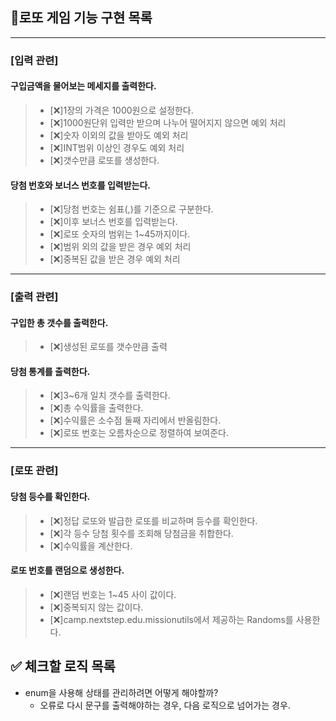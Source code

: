 ## 🎱로또 게임 기능 구현 목록

***

### [입력 관련]

#### 구입금액을 물어보는 메세지를 출력한다.

> - [❌]1장의 가격은 1000원으로 설정한다.
> - [❌]1000원단위 입력만 받으며 나누어 떨어지지 않으면 예외 처리
> - [❌]숫자 이외의 값을 받아도 예외 처리
> - [❌]INT범위 이상인 경우도 예외 처리
> - [❌]갯수만큼 로또를 생성한다.

#### 당첨 번호와 보너스 번호를 입력받는다.

> - [❌]당첨 번호는 쉼표(,)를 기준으로 구분한다.
> - [❌]이후 보너스 번호를 입력받는다.
> - [❌]로또 숫자의 범위는 1~45까지이다.
> - [❌]범위 외의 값을 받은 경우 예외 처리
> - [❌]중복된 값을 받은 경우 예외 처리
***

### [출력 관련]

#### 구입한 총 갯수를 출력한다.

> - [❌]생성된 로또를 갯수만큼 출력

#### 당첨 통계를 출력한다.

> - [❌]3~6개 일치 갯수를 출력한다.
> - [❌]총 수익률을 출력한다.
> - [❌]수익률은 소수점 둘째 자리에서 반올림한다.
> - [❌]로또 번호는 오름차순으로 정렬하여 보여준다.
***

### [로또 관련]

#### 당첨 등수를 확인한다.

> - [❌]정답 로또와 발급한 로또를 비교하며 등수를 확인한다.
> - [❌]각 등수 당첨 횟수를 조회해 당첨금을 취합한다.
> - [❌]수익률을 계산한다.

#### 로또 번호를 랜덤으로 생성한다.

> - [❌]랜덤 번호는 1~45 사이 값이다.
> - [❌]중복되지 않는 값이다.
> - [❌]camp.nextstep.edu.missionutils에서 제공하는 Randoms를 사용한다.

## ✅ 체크할 로직 목록

- enum을 사용해 상태를 관리하려면 어떻게 해야할까?
    - 오류로 다시 문구를 출력해야하는 경우, 다음 로직으로 넘어가는 경우.

